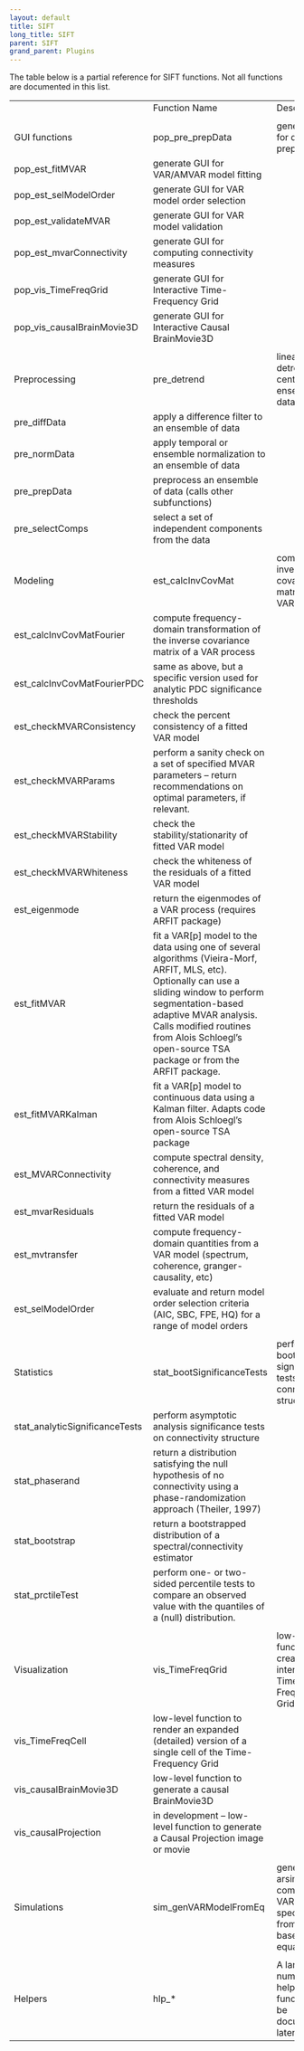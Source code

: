 ```yaml
---
layout: default
title: SIFT
long_title: SIFT
parent: SIFT
grand_parent: Plugins
---
```

The table below is a partial reference for SIFT functions. Not all functions are documented in this list.



|                                |                                                                                                                                                                                                                                                                                             |                                                                             |
|--------------------------------|---------------------------------------------------------------------------------------------------------------------------------------------------------------------------------------------------------------------------------------------------------------------------------------------|-----------------------------------------------------------------------------|
|                                | Function Name                                                                                                                                                                                                                                                                               | Description                                                                 |
|                                |                                                                                                                                                                                                                                                                                             |                                                                             |
| GUI functions                  | pop_pre_prepData                                                                                                                                                                                                                                                                            | generate GUI for data preprocessing                                         |
| pop_est_fitMVAR                | generate GUI for VAR/AMVAR model fitting                                                                                                                                                                                                                                                    |                                                                             |
| pop_est_selModelOrder          | generate GUI for VAR model order selection                                                                                                                                                                                                                                                  |                                                                             |
| pop_est_validateMVAR           | generate GUI for VAR model validation                                                                                                                                                                                                                                                       |                                                                             |
| pop_est_mvarConnectivity       | generate GUI for computing connectivity measures                                                                                                                                                                                                                                            |                                                                             |
| pop_vis_TimeFreqGrid           | generate GUI for Interactive Time-Frequency Grid                                                                                                                                                                                                                                            |                                                                             |
| pop_vis_causalBrainMovie3D     | generate GUI for Interactive Causal BrainMovie3D                                                                                                                                                                                                                                            |                                                                             |
|                                |                                                                                                                                                                                                                                                                                             |                                                                             |
| Preprocessing                  | pre_detrend                                                                                                                                                                                                                                                                                 | linearly detrend or center an ensemble of data                              |
| pre_diffData                   | apply a difference filter to an ensemble of data                                                                                                                                                                                                                                            |                                                                             |
| pre_normData                   | apply temporal or ensemble normalization to an ensemble of data                                                                                                                                                                                                                             |                                                                             |
| pre_prepData                   | preprocess an ensemble of data (calls other subfunctions)                                                                                                                                                                                                                                   |                                                                             |
| pre_selectComps                | select a set of independent components from the data                                                                                                                                                                                                                                        |                                                                             |
|                                |                                                                                                                                                                                                                                                                                             |                                                                             |
| Modeling                       | est_calcInvCovMat                                                                                                                                                                                                                                                                           | compute inverse covariance matrix of a VAR process                          |
| est_calcInvCovMatFourier       | compute frequency-domain transformation of the inverse covariance matrix of a VAR process                                                                                                                                                                                                   |                                                                             |
| est_calcInvCovMatFourierPDC    | same as above, but a specific version used for analytic PDC significance thresholds                                                                                                                                                                                                         |                                                                             |
| est_checkMVARConsistency       | check the percent consistency of a fitted VAR model                                                                                                                                                                                                                                         |                                                                             |
| est_checkMVARParams            | perform a sanity check on a set of specified MVAR parameters – return recommendations on optimal parameters, if relevant.                                                                                                                                                                   |                                                                             |
| est_checkMVARStability         | check the stability/stationarity of fitted VAR model                                                                                                                                                                                                                                        |                                                                             |
| est_checkMVARWhiteness         | check the whiteness of the residuals of a fitted VAR model                                                                                                                                                                                                                                  |                                                                             |
| est_eigenmode                  | return the eigenmodes of a VAR process (requires ARFIT package)                                                                                                                                                                                                                             |                                                                             |
| est_fitMVAR                    | fit a VAR\[p\] model to the data using one of several algorithms (Vieira-Morf, ARFIT, MLS, etc). Optionally can use a sliding window to perform segmentation-based adaptive MVAR analysis. Calls modified routines from Alois Schloegl’s open-source TSA package or from the ARFIT package. |                                                                             |
| est_fitMVARKalman              | fit a VAR\[p\] model to continuous data using a Kalman filter. Adapts code from Alois Schloegl’s open-source TSA package                                                                                                                                                                    |                                                                             |
| est_MVARConnectivity           | compute spectral density, coherence, and connectivity measures from a fitted VAR model                                                                                                                                                                                                      |                                                                             |
| est_mvarResiduals              | return the residuals of a fitted VAR model                                                                                                                                                                                                                                                  |                                                                             |
| est_mvtransfer                 | compute frequency-domain quantities from a VAR model (spectrum, coherence, granger-causality, etc)                                                                                                                                                                                          |                                                                             |
| est_selModelOrder              | evaluate and return model order selection criteria (AIC, SBC, FPE, HQ) for a range of model orders                                                                                                                                                                                          |                                                                             |
|                                |                                                                                                                                                                                                                                                                                             |                                                                             |
| Statistics                     | stat_bootSignificanceTests                                                                                                                                                                                                                                                                  | perform bootstrap significance tests on connectivity structure              |
| stat_analyticSignificanceTests | perform asymptotic analysis significance tests on connectivity structure                                                                                                                                                                                                                    |                                                                             |
| stat_phaserand                 | return a distribution satisfying the null hypothesis of no connectivity using a phase-randomization approach (Theiler, 1997)                                                                                                                                                                |                                                                             |
| stat_bootstrap                 | return a bootstrapped distribution of a spectral/connectivity estimator                                                                                                                                                                                                                     |                                                                             |
| stat_prctileTest               | perform one- or two-sided percentile tests to compare an observed value with the quantiles of a (null) distribution.                                                                                                                                                                        |                                                                             |
|                                |                                                                                                                                                                                                                                                                                             |                                                                             |
| Visualization                  | vis_TimeFreqGrid                                                                                                                                                                                                                                                                            | low-level function to create an interactive Time-Frequency Grid             |
| vis_TimeFreqCell               | low-level function to render an expanded (detailed) version of a single cell of the Time-Frequency Grid                                                                                                                                                                                     |                                                                             |
| vis_causalBrainMovie3D         | low-level function to generate a causal BrainMovie3D                                                                                                                                                                                                                                        |                                                                             |
| vis_causalProjection           | in development – low-level function to generate a Causal Projection image or movie                                                                                                                                                                                                          |                                                                             |
|                                |                                                                                                                                                                                                                                                                                             |                                                                             |
| Simulations                    | sim_genVARModelFromEq                                                                                                                                                                                                                                                                       | generate an arsim()-compatible VAR specification from a text-based equation |
|                                |                                                                                                                                                                                                                                                                                             |                                                                             |
| Helpers                        | hlp_\*                                                                                                                                                                                                                                                                                     | A large number of helper functions (to be documented later)                 |


